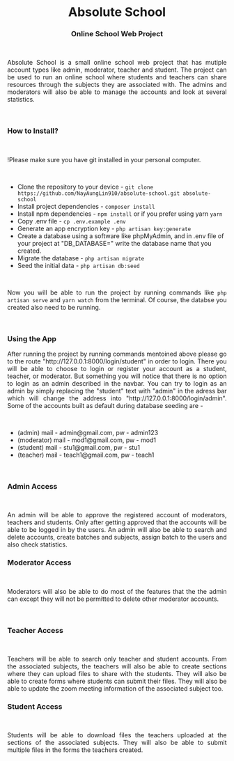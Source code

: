 <h1 align="center">Absolute School</h1>
<h3 align="center">Online School Web Project</h3>
<br/>
<p align="justify">
Absolute School is a small online school web project that has mutiple account types like admin, moderator, teacher and student. The project can be used to run an online school where students and teachers can share resources through the subjects they are associated with. The admins and moderators will also be able to manage the accounts and look at several statistics.
</p>
<br/>
<h3>How to Install?</h3>
<br/>
<p align="justify">
!Please make sure you have git installed in your personal computer.
</p>
<br/>
<ul>
    <li>Clone the repository to your device - <code>git clone https://github.com/NayAungLin910/absolute-school.git absolute-school</code></li>
    <li>Install project dependencies - <code>composer install</code></li>
    <li>Install npm dependencies - <code>npm install</code> or if you prefer using yarn <code>yarn</code></li>
    <li>Copy .env file - <code>cp .env.example .env</code></li>
    <li>Generate an app encryption key - <code>php artisan key:generate</code></li>
    <li>Create a database using a software like phpMyAdmin, and in .env file of your project at "DB_DATABASE=" write the database name that you created.</li>
    <li>Migrate the database - <code>php artisan migrate</code></li>
    <li>Seed the initial data - <code>php artisan db:seed</code></li>
</ul>
<br/>
<p align="justify">
Now you will be able to run the project by running commands like <code>php artisan serve</code> and <code>yarn watch</code> from the terminal. Of course, the databse you created also need to be running. 
</p>
<br/>
<h3>Using the App</h3>
<p align="justify">
After running the project by running commands mentoined above please go to the route "http://127.0.0.1:8000/login/student" in order to login. There you will be able to choose to login or register your account as a student, teacher, or moderator. But something you will notice that there is no option to login as an admin described in the navbar. You can try to login as an admin by simply replacing the "student" text with "admin" in the adress bar which will change the address into "http://127.0.0.1:8000/login/admin". Some of the accounts built as default during database seeding are -
</p>
<br/>
<ul>
    <li>(admin) mail - admin@gmail.com, pw - admin123</li>
    <li>(moderator) mail - mod1@gmail.com, pw - mod1</li>
    <li>(student) mail - stu1@gmail.com, pw - stu1</li>
    <li>(teacher) mail - teach1@gmail.com, pw - teach1</li>
</ul>
<br/>
<h3>Admin Access</h3>
<br/>
<p align="justify">
An admin will be able to approve the registered account of moderators, teachers and students. Only after getting approved that the accounts will be able to be logged in by the users. An admin will also be able to search and delete accounts, create batches and subjects, assign batch to the users and also check statistics.
</p>
<h3>Moderator Access</h3>
<br/>
<p align="justify">
Moderators will also be able to do most of the features that the the admin can except they will not be permitted to delete other moderator accounts.
</p>
<br/>
<h3>Teacher Access</h3>
<br/>
<p align="justify">
Teachers will be able to search only teacher and student accounts. From the associated subjects, the teachers will also be able to create sections where they can upload files to share with the students. They will also be able to create forms where students can submit their files. They will also be able to update the zoom meeting information of the associated subject too.
</p>
<h3>Student Access</h3>
<br/>
<p align="justify">
Students will be able to download files the teachers uploaded at the sections of the associated subjects. They will also be able to submit multiple files in the forms the teachers created. 
</p>
